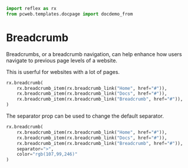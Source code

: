 ```python exec
import reflex as rx
from pcweb.templates.docpage import docdemo_from
```

# Breadcrumb

Breadcrumbs, or a breadcrumb navigation, can help enhance how users navigate to previous page levels of a website.

This is userful for websites with a lot of pages.

```python demo
rx.breadcrumb(
    rx.breadcrumb_item(rx.breadcrumb_link("Home", href="#")),
    rx.breadcrumb_item(rx.breadcrumb_link("Docs", href="#")),
    rx.breadcrumb_item(rx.breadcrumb_link("Breadcrumb", href="#")),
)
```

The separator prop can be used to change the default separator.

```python demo
rx.breadcrumb(
    rx.breadcrumb_item(rx.breadcrumb_link("Home", href="#")),
    rx.breadcrumb_item(rx.breadcrumb_link("Docs", href="#")),
    rx.breadcrumb_item(rx.breadcrumb_link("Breadcrumb", href="#")),
    separator=">",
    color="rgb(107,99,246)"
)
```